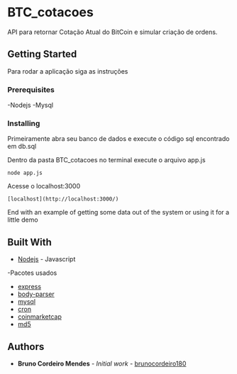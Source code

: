 # BTC_cotacoes

API para retornar Cotação Atual do BitCoin e simular criação de ordens.

## Getting Started

Para rodar a aplicação siga as instruções

### Prerequisites

-Nodejs
-Mysql 

### Installing

Primeiramente abra seu banco de dados e execute o código sql encontrado em db.sql

Dentro da pasta BTC_cotacoes no terminal execute o arquivo app.js

```
node app.js
```

Acesse o localhost:3000

```
[localhost](http://localhost:3000/)
```

End with an example of getting some data out of the system or using it for a little demo

## Built With

* [Nodejs](https://nodejs.org/) - Javascript

-Pacotes usados

* [express](https://maven.apache.org/) 
* [body-parser](https://www.npmjs.com/package/body-parser) 
* [mysql](https://www.npmjs.com/package/mysql)
* [cron](https://www.npmjs.com/package/cron)
* [coinmarketcap](https://www.npmjs.com/package/coinmarketcap)
* [md5](https://www.npmjs.com/package/md5)

## Authors

* **Bruno Cordeiro Mendes** - *Initial work* - [brunocordeiro180](https://github.com/brunocordeiro180)
